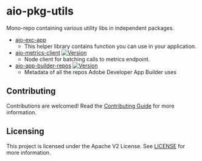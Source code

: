 # aio-pkg-utils

Mono-repo containing various utility libs in independent packages.

- [aio-exc-app](./packages/aio-exc-app/README.md)
  - This helper library contains function you can use in your application.
- [aio-metrics-client](./packages/aio-metrics-client/README.md) [![Version](https://img.shields.io/npm/v/@adobe/aio-metrics-client.svg)](https://npmjs.org/package/@adobe/aio-metrics-client)
  - Node client for batching calls to metrics endpoint.
- [aio-app-builder-repos](./packages/aio-app-builder-repos/README.md) [![Version](https://img.shields.io/npm/v/@adobe/aio-app-builder-repos.svg)](https://npmjs.org/package/@adobe/aio-app-builder-repos)
  - Metadata of all the repos Adobe Developer App Builder uses

## Contributing

Contributions are welcomed! Read the [Contributing Guide](./.github/CONTRIBUTING.md) for more information.

## Licensing

This project is licensed under the Apache V2 License. See [LICENSE](LICENSE) for more information.
